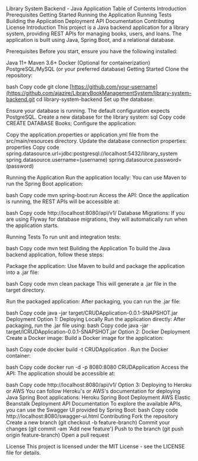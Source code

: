 Library System Backend - Java Application
Table of Contents
Introduction
Prerequisites
Getting Started
Running the Application
Running Tests
Building the Application
Deployment
API Documentation
Contributing
License
Introduction
This project is a Java backend application for a library system, providing REST APIs for managing books, users, and loans. The application is built using Java, Spring Boot, and a relational database.

Prerequisites
Before you start, ensure you have the following installed:

Java 11+
Maven 3.6+
Docker (Optional for containerization)
PostgreSQL/MySQL (or your preferred database)
Getting Started
Clone the repository:

bash
Copy code
git clone [https://github.com/your-username](https://github.com/ajazire/LibraryBookManagementSystem/library-system-backend.git
cd library-system-backend
Set up the database:

Ensure your database is running. The default configuration expects PostgreSQL.
Create a new database for the library system:
sql
Copy code
CREATE DATABASE Books;
Configure the application:

Copy the application.properties or application.yml file from the src/main/resources directory.
Update the database connection properties:
properties
Copy code
spring.datasource.url=jdbc:postgresql://localhost:5432/library_system
spring.datasource.username=(username)
spring.datasource.password=(password)

Running the Application
Run the application locally: You can use Maven to run the Spring Boot application:

bash
Copy code
mvn spring-boot:run
Access the API: Once the application is running, the REST APIs will be accessible at:

bash
Copy code
http://localhost:8080/api/v1/
Database Migrations: If you are using Flyway for database migrations, they will automatically run when the application starts.

Running Tests
To run unit and integration tests:

bash
Copy code
mvn test
Building the Application
To build the Java backend application, follow these steps:

Package the application: Use Maven to build and package the application into a .jar file:

bash
Copy code
mvn clean package
This will generate a .jar file in the target directory.

Run the packaged application: After packaging, you can run the .jar file:

bash
Copy code
java -jar target/CRUDApplication-0.0.1-SNAPSHOT.jar
Deployment
Option 1: Deploying Locally
Run the application directly: After packaging, run the .jar file using:
bash
Copy code
java -jar target/lCRUDApplication-0.0.1-SNAPSHOT.jar
Option 2: Docker Deployment
Create a Docker image: Build a Docker image for the application:

bash
Copy code
docker build -t CRUDApplication .
Run the Docker container:

bash
Copy code
docker run -d -p 8080:8080 CRUDApplication
Access the API: The application should be accessible at:

bash
Copy code
http://localhost:8080/api/v1/
Option 3: Deploying to Heroku or AWS
You can follow Heroku's or AWS's documentation for deploying Java Spring Boot applications:
Heroku Spring Boot Deployment
AWS Elastic Beanstalk Deployment
API Documentation
To explore the available APIs, you can use the Swagger UI provided by Spring Boot:
bash
Copy code
http://localhost:8080/swagger-ui.html
Contributing
Fork the repository
Create a new branch (git checkout -b feature-branch)
Commit your changes (git commit -am 'Add new feature')
Push to the branch (git push origin feature-branch)
Open a pull request

License
This project is licensed under the MIT License - see the LICENSE file for details.
